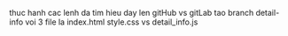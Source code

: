 thuc hanh cac lenh da tim hieu
day len gitHub vs gitLab
tao branch detail-info voi 3 file la index.html style.css vs detail_info.js